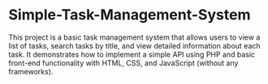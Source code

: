 # Simple-Task-Management-System
This project is a basic task management system that allows users to view a list of tasks, search tasks by title, and view detailed information about each task. It demonstrates how to implement a simple API using PHP and basic front-end functionality with HTML, CSS, and JavaScript (without any frameworks).
